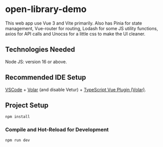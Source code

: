 # open-library-demo
This web app use Vue 3 and Vite primarily. Also has Pinia for state management, Vue-router for routing, Lodash for some JS utility functions, axios for API calls and Unocss for a little css to make the UI cleaner.


## Technologies Needed

Node JS: version 16 or above.

## Recommended IDE Setup

[VSCode](https://code.visualstudio.com/) + [Volar](https://marketplace.visualstudio.com/items?itemName=Vue.volar) (and disable Vetur) + [TypeScript Vue Plugin (Volar)](https://marketplace.visualstudio.com/items?itemName=Vue.vscode-typescript-vue-plugin).

## Project Setup

```sh
npm install
```

### Compile and Hot-Reload for Development

```sh
npm run dev
```